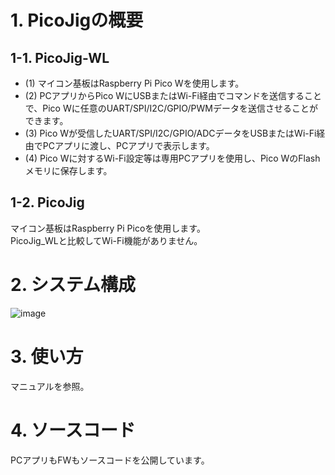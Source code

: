 # 1. PicoJigの概要  
## 1-1. PicoJig-WL  
- (1) マイコン基板はRaspberry Pi Pico Wを使用します。   
- (2) PCアプリからPico WにUSBまたはWi-Fi経由でコマンドを送信することで、Pico Wに任意のUART/SPI/I2C/GPIO/PWMデータを送信させることができます。 
- (3) Pico Wが受信したUART/SPI/I2C/GPIO/ADCデータをUSBまたはWi-Fi経由でPCアプリに渡し、PCアプリで表示します。
- (4) Pico Wに対するWi-Fi設定等は専用PCアプリを使用し、Pico WのFlashメモリに保存します。
  
## 1-2. PicoJig  
マイコン基板はRaspberry Pi Picoを使用します。  
PicoJig_WLと比較してWi-Fi機能がありません。      

# 2. システム構成    
  
![image](https://github.com/user-attachments/assets/e0c38d6b-b5d4-4417-8f48-5e3670726e59)  
  
# 3. 使い方
マニュアルを参照。

# 4. ソースコード  
PCアプリもFWもソースコードを公開しています。  
